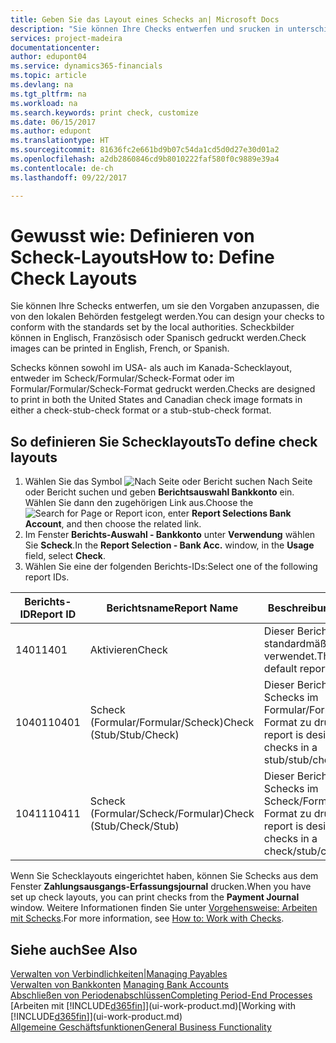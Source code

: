 ```yaml
---
title: Geben Sie das Layout eines Schecks an| Microsoft Docs
description: "Sie können Ihre Checks entwerfen und srucken in unterschiedliche Formaten, um Standardwerten zu entsprechen."
services: project-madeira
documentationcenter: 
author: edupont04
ms.service: dynamics365-financials
ms.topic: article
ms.devlang: na
ms.tgt_pltfrm: na
ms.workload: na
ms.search.keywords: print check, customize
ms.date: 06/15/2017
ms.author: edupont
ms.translationtype: HT
ms.sourcegitcommit: 81636fc2e661bd9b07c54da1cd5d0d27e30d01a2
ms.openlocfilehash: a2db2860846cd9b8010222faf580f0c9889e39a4
ms.contentlocale: de-ch
ms.lasthandoff: 09/22/2017

---
```

# <a name="how-to-define-check-layouts"></a><span data-ttu-id="f474a-103">Gewusst wie: Definieren von Scheck-Layouts</span><span class="sxs-lookup"><span data-stu-id="f474a-103">How to: Define Check Layouts</span></span>
<span data-ttu-id="f474a-104">Sie können Ihre Schecks entwerfen, um sie den Vorgaben anzupassen, die von den lokalen Behörden festgelegt werden.</span><span class="sxs-lookup"><span data-stu-id="f474a-104">You can design your checks to conform with the standards set by the local authorities.</span></span> <span data-ttu-id="f474a-105">Scheckbilder können in Englisch, Französisch oder Spanisch gedruckt werden.</span><span class="sxs-lookup"><span data-stu-id="f474a-105">Check images can be printed in English, French, or Spanish.</span></span>

<span data-ttu-id="f474a-106">Schecks können sowohl im USA- als auch im Kanada-Schecklayout, entweder im Scheck/Formular/Scheck-Format oder im Formular/Formular/Scheck-Format gedruckt werden.</span><span class="sxs-lookup"><span data-stu-id="f474a-106">Checks are designed to print in both the United States and Canadian check image formats in either a check-stub-check format or a stub-stub-check format.</span></span>

## <a name="to-define-check-layouts"></a><span data-ttu-id="f474a-107">So definieren Sie Schecklayouts</span><span class="sxs-lookup"><span data-stu-id="f474a-107">To define check layouts</span></span>
1. <span data-ttu-id="f474a-108">Wählen Sie das Symbol ![Nach Seite oder Bericht suchen](media/ui-search/search_small.png "") Nach Seite oder Bericht suchen und geben **Berichtsauswahl Bankkonto** ein. Wählen Sie dann den zugehörigen Link aus.</span><span class="sxs-lookup"><span data-stu-id="f474a-108">Choose the ![Search for Page or Report](media/ui-search/search_small.png "Search for Page or Report icon") icon, enter **Report Selections Bank Account**, and then choose the related link.</span></span>
2. <span data-ttu-id="f474a-109">Im Fenster **Berichts-Auswahl - Bankkonto** unter **Verwendung** wählen Sie **Scheck**.</span><span class="sxs-lookup"><span data-stu-id="f474a-109">In the **Report Selection - Bank Acc.** window, in the **Usage** field, select **Check**.</span></span>
3. <span data-ttu-id="f474a-110">Wählen Sie eine der folgenden Berichts-IDs:</span><span class="sxs-lookup"><span data-stu-id="f474a-110">Select one of the following report IDs.</span></span>

| <span data-ttu-id="f474a-111">Berichts-ID</span><span class="sxs-lookup"><span data-stu-id="f474a-111">Report ID</span></span> | <span data-ttu-id="f474a-112">Berichtsname</span><span class="sxs-lookup"><span data-stu-id="f474a-112">Report Name</span></span> | <span data-ttu-id="f474a-113">Beschreibung</span><span class="sxs-lookup"><span data-stu-id="f474a-113">Description</span></span> |
| --- | --- | --- |
| <span data-ttu-id="f474a-114">1401</span><span class="sxs-lookup"><span data-stu-id="f474a-114">1401</span></span> |<span data-ttu-id="f474a-115">Aktivieren</span><span class="sxs-lookup"><span data-stu-id="f474a-115">Check</span></span> |<span data-ttu-id="f474a-116">Dieser Bericht wird standardmäßig verwendet.</span><span class="sxs-lookup"><span data-stu-id="f474a-116">This is the default report.</span></span> |
| <span data-ttu-id="f474a-117">10401</span><span class="sxs-lookup"><span data-stu-id="f474a-117">10401</span></span> |<span data-ttu-id="f474a-118">Scheck (Formular/Formular/Scheck)</span><span class="sxs-lookup"><span data-stu-id="f474a-118">Check (Stub/Stub/Check)</span></span> |<span data-ttu-id="f474a-119">Dieser Bericht dient dazu, Schecks im Formular/Formular/Scheck-Format zu drucken.</span><span class="sxs-lookup"><span data-stu-id="f474a-119">This report is designed to print checks in a stub/stub/check format.</span></span> |
| <span data-ttu-id="f474a-120">10411</span><span class="sxs-lookup"><span data-stu-id="f474a-120">10411</span></span> |<span data-ttu-id="f474a-121">Scheck (Formular/Scheck/Formular)</span><span class="sxs-lookup"><span data-stu-id="f474a-121">Check (Stub/Check/Stub)</span></span> |<span data-ttu-id="f474a-122">Dieser Bericht dient dazu, Schecks im Scheck/Formular/Scheck-Format zu drucken.</span><span class="sxs-lookup"><span data-stu-id="f474a-122">This report is designed to print checks in a check/stub/check format.</span></span> |

<span data-ttu-id="f474a-123">Wenn Sie Schecklayouts eingerichtet haben, können Sie Schecks aus dem Fenster **Zahlungsausgangs-Erfassungsjournal** drucken.</span><span class="sxs-lookup"><span data-stu-id="f474a-123">When you have set up check layouts, you can print checks from the **Payment Journal** window.</span></span> <span data-ttu-id="f474a-124">Weitere Informationen finden Sie unter [Vorgehensweise: Arbeiten mit Schecks](payables-how-work-checks.md).</span><span class="sxs-lookup"><span data-stu-id="f474a-124">For more information, see [How to: Work with Checks](payables-how-work-checks.md).</span></span>

## <a name="see-also"></a><span data-ttu-id="f474a-125">Siehe auch</span><span class="sxs-lookup"><span data-stu-id="f474a-125">See Also</span></span>
[<span data-ttu-id="f474a-126">Verwalten von Verbindlichkeiten|</span><span class="sxs-lookup"><span data-stu-id="f474a-126">Managing Payables</span></span>](payables-manage-payables.md)  
<span data-ttu-id="f474a-127">[Verwalten von Bankkonten](bank-manage-bank-accounts.md) </span><span class="sxs-lookup"><span data-stu-id="f474a-127">[Managing Bank Accounts](bank-manage-bank-accounts.md) </span></span>  
[<span data-ttu-id="f474a-128">Abschließen von Periodenabschlüssen</span><span class="sxs-lookup"><span data-stu-id="f474a-128">Completing Period-End Processes</span></span>](year-how-complete-period-end-processes.md)  
<span data-ttu-id="f474a-129">[Arbeiten mit [!INCLUDE[d365fin](includes/d365fin_md.md)]](ui-work-product.md)</span><span class="sxs-lookup"><span data-stu-id="f474a-129">[Working with [!INCLUDE[d365fin](includes/d365fin_md.md)]](ui-work-product.md)</span></span>  
[<span data-ttu-id="f474a-130">Allgemeine Geschäftsfunktionen</span><span class="sxs-lookup"><span data-stu-id="f474a-130">General Business Functionality</span></span>](ui-across-business-areas.md)

